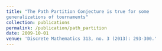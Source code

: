 ```yaml
---
title: "The Path Partition Conjecture is true for some
generalizations of tournaments"
collection: publications
permalink: /publication/path_partition
date: 2009-10-01
venue: 'Discrete Mathematics 313, no. 3 (2013): 293-300.'
---
```





